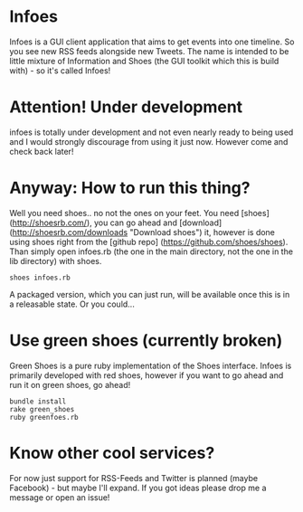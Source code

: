 # Infoes
Infoes is a GUI client application that aims to get events into one timeline. So you see new RSS feeds alongside new Tweets. The name is intended to be little mixture of Information and Shoes (the GUI toolkit which this is build with) - so it's called Infoes!

# Attention! Under development
infoes is totally under development and not even nearly ready to being used and I would strongly discourage from using it just now. However come and check back later!

# Anyway: How to run this thing?
Well you need shoes.. no not the ones on your feet. You need [shoes] (http://shoesrb.com/), you can go ahead and [download] (http://shoesrb.com/downloads "Download shoes") it, however is done using shoes right from the [github repo] (https://github.com/shoes/shoes). Than simply open infoes.rb (the one in the main directory, not the one in the lib directory) with shoes.

    shoes infoes.rb

A packaged version, which you can just run, will be available once this is in a releasable state. Or you could...

# Use green shoes (currently broken)
Green Shoes is a pure ruby implementation of the Shoes interface. Infoes is primarily developed with red shoes, however if you want to go ahead and run it on green shoes, go ahead!

    bundle install
    rake green_shoes
    ruby greenfoes.rb

# Know other cool services?
For now just support for RSS-Feeds and Twitter is planned (maybe Facebook) - but maybe I'll expand. If you got ideas please drop me a message or open an issue!

